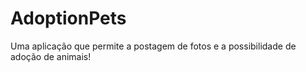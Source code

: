 # AdoptionPets
Uma aplicação que permite a postagem de fotos e a possibilidade de adoção de animais!

